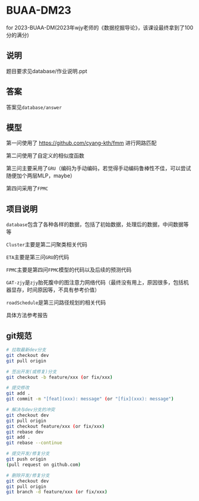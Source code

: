 # BUAA-DM23
for 2023-BUAA-DM(2023年wjy老师的《数据挖掘导论》，该课设最终拿到了100分的满分)

## 说明

题目要求见database/作业说明.ppt

## 答案

答案见`database/answer`

## 模型

第一问使用了 https://github.com/cyang-kth/fmm 进行网路匹配

第二问使用了自定义的相似度函数

第三问主要采用了`GRU`（编码为手动编码，若觉得手动编码鲁棒性不佳，可以尝试随便加个两层MLP，maybe）

第四问采用了`FPMC`

## 项目说明

`database`包含了各种各样的数据，包括了初始数据，处理后的数据，中间数据等等

`Cluster`主要是第二问聚类相关代码

`ETA`主要是第三问`GRU`的代码

`FPMC`主要是第四问`FPMC`模型的代码以及后续的预测代码

`GAT-zjy`是`zjy`胎死腹中的图注意力网络代码（最终没有用上，原因很多，包括机器显存，时间原因等，不具有参考价值）

`roadSchedule`是第三问路径规划的相关代码

具体方法参考报告

## git规范

```bash
# 拉取最新dev分支
git checkout dev
git pull origin

# 签出开发(或修复)分支
git checkout -b feature/xxx (or fix/xxx)

# 提交修改
git add .
git commit -m "[feat](xxx): message" (or "[fix](xxx): message")

# 解决与dev分支的冲突
git checkout dev
git pull origin
git checkout feature/xxx (or fix/xxx)
git rebase dev
git add .
git rebase --continue

# 提交开发/修复分支
git push origin
(pull request on github.com)

# 删除开发/修复分支
git checkout dev
git pull origin
git branch -d feature/xxx (or fix/xxx)
```

